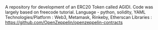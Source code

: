 A repository for development of an ERC20 Token called AGIDI.
Code was largely based on freecode tutorial.
Language - python, solidity, YAML
Technologies/Platform : Web3, Metamask, Rinkeby, Etherscan
Libraries : https://github.com/OpenZeppelin/openzeppelin-contracts

